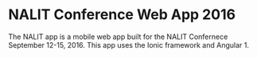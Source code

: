 # NALIT Conference Web App 2016

The NALIT app is a mobile web app built for the NALIT Confernece September 12-15, 2016. This app uses the Ionic framework and Angular 1.

